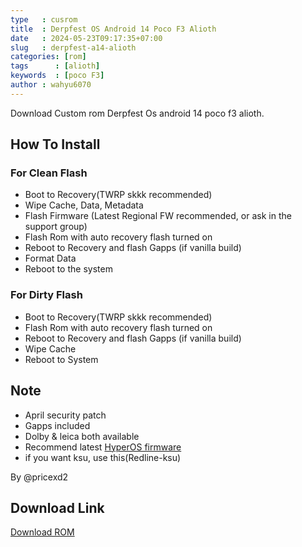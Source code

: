 ```yaml
---
type   : cusrom
title  : Derpfest OS Android 14 Poco F3 Alioth
date   : 2024-05-23T09:17:35+07:00
slug   : derpfest-a14-alioth
categories: [rom]
tags      : [alioth]
keywords  : [poco F3]
author : wahyu6070
---
```


Download Custom rom Derpfest Os android 14 poco f3 alioth.

## How To Install
### For Clean Flash
- Boot to Recovery(TWRP skkk recommended)
- Wipe Cache, Data, Metadata
- Flash Firmware (Latest Regional FW recommended, or ask in the support group)
- Flash Rom with auto recovery flash turned on
- Reboot to Recovery and flash Gapps (if vanilla build)
- Format Data
- Reboot to the system

### For Dirty Flash
- Boot to Recovery(TWRP skkk recommended)
- Flash Rom with auto recovery flash turned on
- Reboot to Recovery and flash Gapps (if vanilla build)
- Wipe Cache
- Reboot to System

## Note 
- April security patch
- Gapps included
- Dolby & leica both available
- Recommend latest [HyperOS firmware](https://t.me/nha_chat/5431)
- if you want ksu, use this(Redline-ksu)

By @pricexd2

## Download Link
[Download ROM](https://sourceforge.net/projects/alioth-rom/files/derpfest/)
